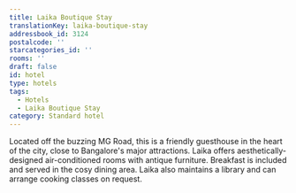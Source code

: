 ```yaml
---
title: Laika Boutique Stay
translationKey: laika-boutique-stay
addressbook_id: 3124
postalcode: ''
starcategories_id: ''
rooms: ''
draft: false
id: hotel
type: hotels
tags:
  - Hotels
  - Laika Boutique Stay
category: Standard hotel
---
```

Located off the buzzing MG Road, this is a friendly guesthouse in the heart of the city, close to Bangalore's major attractions. Laika offers aesthetically-designed air-conditioned rooms with antique furniture. Breakfast is included and served in the cosy dining area. Laika also maintains a library and can arrange cooking classes on request.